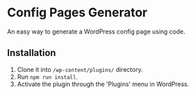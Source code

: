 # Config Pages Generator

An easy way to generate a WordPress config page using code.

## Installation

1. Clone it into `/wp-content/plugins/` directory.
2. Run `npm run install`.
3. Activate the plugin through the 'Plugins' menu in WordPress. 